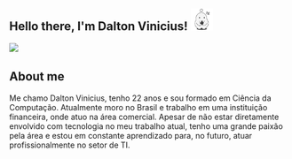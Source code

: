 ## Hello there, I'm Dalton Vinicius! <img src="hello.gif" alt="hello gif" width="40"/>
<a href="https://www.linkedin.com/in/seu-perfil](https://www.linkedin.com/in/daltonvinicius/)" target="_blank" rel="noopener noreferrer">
  <img src="https://cdn.jsdelivr.net/gh/devicons/devicon@latest/icons/linkedin/linkedin-original.svg" width="40"/>
</a>

          
          
          
## About me
Me chamo Dalton Vinicius, tenho 22 anos e sou formado em Ciência da Computação. Atualmente moro no Brasil e trabalho em uma instituição financeira, onde atuo na área comercial. Apesar de não estar diretamente envolvido com tecnologia no meu trabalho atual, tenho uma grande paixão pela área e estou em constante aprendizado para, no futuro, atuar profissionalmente no setor de TI.

<!--
**daltonvinicius/daltonvinicius** is a ✨ _special_ ✨ repository because its `README.md` (this file) appears on your GitHub profile.

Here are some ideas to get you started:

- 🔭 I’m currently working on ...
- 🌱 I’m currently learning ...
- 👯 I’m looking to collaborate on ...
- 🤔 I’m looking for help with ...
- 💬 Ask me about ...
- 📫 How to reach me: ...
- 😄 Pronouns: ...
- ⚡ Fun fact: ...
-->
